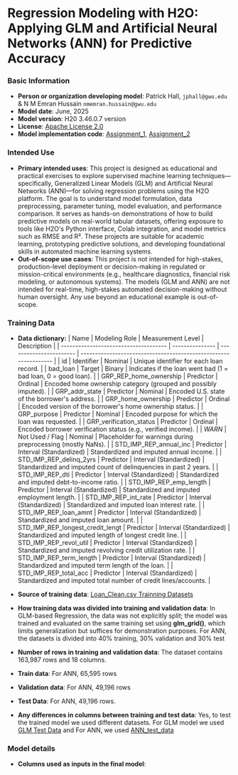 # Regression Modeling with H2O: Applying GLM and Artificial Neural Networks (ANN) for Predictive Accuracy  

### Basic Information

* **Person or organization developing model**: Patrick Hall, `jphall@gwu.edu` & N M Emran Hussain `nmemran.hussain@gwu.edu`
* **Model date**: June, 2025
* **Model version**: H20 3.46.0.7 version
* **License**: [Apache License 2.0](https://github.com/nmemranhussain/RML_A_1_Group_11/blob/main/LICENSE)
* **Model implementation code**: [Assignment_1](https://github.com/nmemranhussain/6290_PAI_1/blob/main/Assignment_1_final.ipynb), [Assignment_2](https://github.com/nmemranhussain/6290_PAI_1/blob/main/Assignment_2_final.ipynb)

### Intended Use
* **Primary intended uses**: This project is designed as educational and practical exercises to explore supervised machine learning techniques—specifically, Generalized Linear Models (GLM) and Artificial Neural Networks (ANN)—for solving regression problems using the H2O platform. The goal is to understand model formulation, data preprocessing, parameter tuning, model evaluation, and performance comparison. It serves as hands-on demonstrations of how to build predictive models on real-world tabular datasets, offering exposure to tools like H2O's Python interface, Colab integration, and model metrics such as RMSE and R². These projects are suitable for academic learning, prototyping predictive solutions, and developing foundational skills in automated machine learning systems.
* **Out-of-scope use cases**: This project is not intended for high-stakes, production-level deployment or decision-making in regulated or mission-critical environments (e.g., healthcare diagnostics, financial risk modeling, or autonomous systems). The models (GLM and ANN) are not intended for real-time, high-stakes automated decision-making without human oversight. Any use beyond an educational example is out-of-scope.

### Training Data

* **Data dictionary:**
| Name                                  | Modeling Role   | Measurement Level       | Description                                                      |
| ------------------------------------- | --------------- | ----------------------- | ---------------------------------------------------------------- |
| id                                    | Identifier      | Nominal                 | Unique identifier for each loan record.                          |
| bad\_loan                             | Target          | Binary                  | Indicates if the loan went bad (1 = bad loan, 0 = good loan).    |
| GRP\_REP\_home\_ownership             | Predictor       | Ordinal                 | Encoded home ownership category (grouped and possibly imputed).  |
| GRP\_addr\_state                      | Predictor       | Nominal                 | Encoded U.S. state of the borrower's address.                    |
| GRP\_home\_ownership                  | Predictor       | Ordinal                 | Encoded version of the borrower's home ownership status.         |
| GRP\_purpose                          | Predictor       | Nominal                 | Encoded purpose for which the loan was requested.                |
| GRP\_verification\_status             | Predictor       | Ordinal                 | Encoded borrower verification status (e.g., verified income).    |
| *WARN*                                | Not Used / Flag | Nominal                 | Placeholder for warnings during preprocessing (mostly NaNs).     |
| STD\_IMP\_REP\_annual\_inc            | Predictor       | Interval (Standardized) | Standardized and imputed annual income.                          |
| STD\_IMP\_REP\_delinq\_2yrs           | Predictor       | Interval (Standardized) | Standardized and imputed count of delinquencies in past 2 years. |
| STD\_IMP\_REP\_dti                    | Predictor       | Interval (Standardized) | Standardized and imputed debt-to-income ratio.                   |
| STD\_IMP\_REP\_emp\_length            | Predictor       | Interval (Standardized) | Standardized and imputed employment length.                      |
| STD\_IMP\_REP\_int\_rate              | Predictor       | Interval (Standardized) | Standardized and imputed loan interest rate.                     |
| STD\_IMP\_REP\_loan\_amnt             | Predictor       | Interval (Standardized) | Standardized and imputed loan amount.                            |
| STD\_IMP\_REP\_longest\_credit\_lengt | Predictor       | Interval (Standardized) | Standardized and imputed length of longest credit line.          |
| STD\_IMP\_REP\_revol\_util            | Predictor       | Interval (Standardized) | Standardized and imputed revolving credit utilization rate.      |
| STD\_IMP\_REP\_term\_length           | Predictor       | Interval (Standardized) | Standardized and imputed term length of the loan.                |
| STD\_IMP\_REP\_total\_acc             | Predictor       | Interval (Standardized) | Standardized and imputed total number of credit lines/accounts.  |

* **Source of training data**: [Loan_Clean.csv Trainning Datasets](https://github.com/jphall663/GWU_data_mining/blob/master/03_regression/data/loan_clean.csv)
* **How training data was divided into training and validation data**: In GLM-based Regression, the data was not explicitly split; the model was trained and evaluated on the same training set using **glm_grid()**, which limits generalization but suffices for demonstration purposes. For ANN, the datasets is divided into 40% training, 30% validation and 30% test
* **Number of rows in training and validation data**: The dataset contains 163,987 rows and 18 columns.
* **Train data**: For ANN, 65,595 rows 
* **Validation data**: For ANN, 49,196 rows
* **Test Data**: For ANN, 49,196 rows.
* **Any differences in columns between training and test data**: Yes, to test the trained model we used different datasets. For GLM model we used [GLM Test Data](https://github.com/nmemranhussain/6290_PAI_1/blob/main/GLM_test_data.jpg) and For ANN, we used [ANN_test_data](https://github.com/nmemranhussain/6290_PAI_1/blob/main/ANN_test_data.jpg)

### Model details
* **Columns used as inputs in the final model**: 

